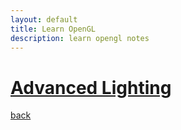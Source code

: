 ```yaml
---
layout: default
title: Learn OpenGL
description: learn opengl notes
---
```


# [Advanced Lighting](./AdvancedLighting/index.md)

[back](./../)